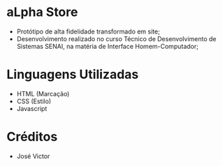 # aLpha Store
- Protótipo de alta fidelidade transformado em site;
- Desenvolvimento realizado no curso Técnico de Desenvolvimento de Sistemas SENAI, na matéria de Interface Homem-Computador;

# Linguagens Utilizadas
- HTML (Marcação)
- CSS (Estilo)
- Javascript

# Créditos
- José Victor
